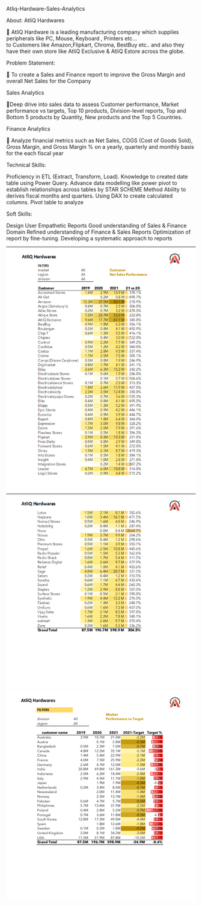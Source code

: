 Atliq-Hardware-Sales-Analytics

About:
   AtliQ Hardwares

🔹 AtliQ Hardware is a leading manufacturing company which supplies peripherals like PC, Mouse, Keyboard , Printers etc...  
   to Customers like Amazon,Flipkart, Chroma, BestBuy etc.. and also they have their own store like AtliQ Exclusive & AtliQ Estore across the globe.

Problem Statement:

🔹 To create a Sales and Finance report to improve the Gross Margin and overall Net Sales for the Company

Sales Analytics

🔹Deep drive into sales data to assess Customer performance, Market performance vs targets, Top 10 products, Division-level reports, Top and Bottom 5 products by Quantity, New products and the Top 5 Countries.

Finance Analytics

🔹 Analyze financial metrics such as Net Sales, COGS (Cost of Goods Sold), Gross Margin, and Gross Margin % on a yearly, quarterly and monthly basis for the each fiscal year



Technical Skills:

Proficiency in ETL (Extract, Transform, Load).
Knowledge to created date table using Power Query.
Advance data modelling like power pivot to establish relationships across tables by STAR SCHEME Method
Ability to derives fiscal months and quarters.
Using DAX to create calculated columns.
Pivot table to analyze 

Soft Skills:

Design User Empathetic Reports
Good understanding of Sales & Finance Domain Refined understanding of Finance & Sales Reports
Optimization of report by fine-tuning.
Developing a systematic approach to reports



![image alt](https://github.com/Saitharun045/AtliQ-Hardware-Sales-Analytics/blob/d84980577284b5d6e60421c8ffac842462186f5b/Customer_Performance.png)![image alt](https://github.com/Saitharun045/AtliQ-Hardware-Sales-Analytics/blob/2204993a0768f08d0acba9e83071da317bda5876/Customer_Performance_1.png) 
![image alt](https://github.com/Saitharun045/AtliQ-Hardware-Sales-Analytics/blob/629ebd64b41874552ab89b2c1810a1c54af6b951/Market_Performance.png)
